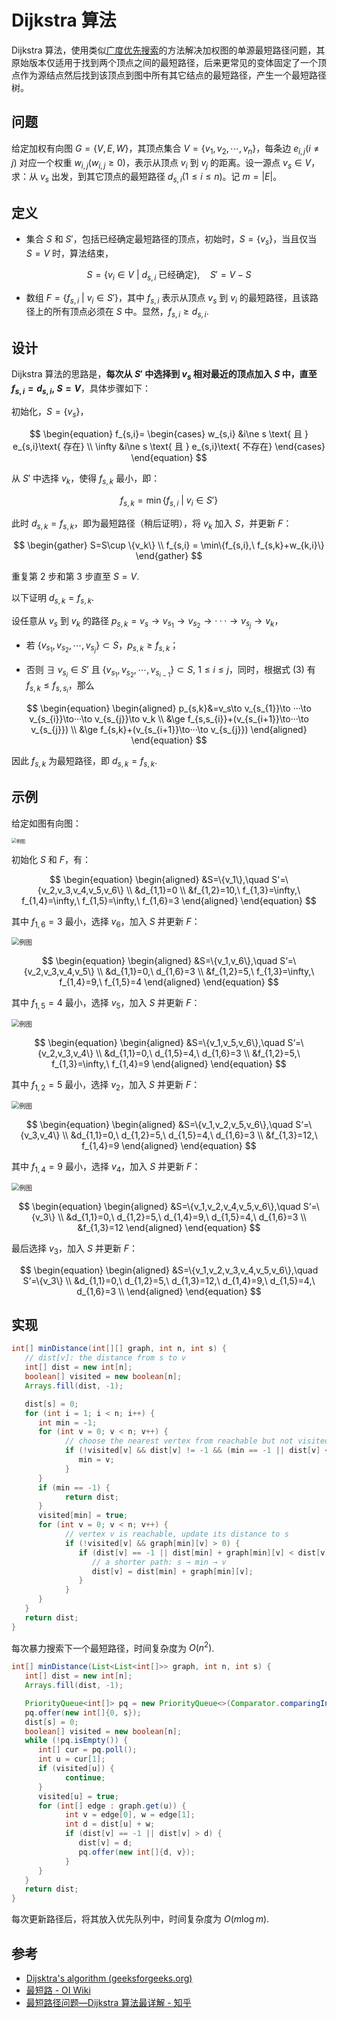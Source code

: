 # Dijkstra 算法

Dijkstra 算法，使用类似[广度优先搜索](index.md#广度优先搜索)的方法解决加权图的单源最短路径问题，其原始版本仅适用于找到两个顶点之间的最短路径，后来更常见的变体固定了一个顶点作为源结点然后找到该顶点到图中所有其它结点的最短路径，产生一个最短路径树。

## 问题

给定加权有向图 $G=\{V,E,W\}$，其顶点集合 $V=\{v_1,v_2,\cdots,v_n\}$，每条边 $e_{i,j}(i\ne j)$ 对应一个权重 $w_{i,j}(w_{i,j}\ge0)$，表示从顶点 $v_i$ 到 $v_{j}$ 的距离。设一源点 $v_s\in V$，求：从 $v_s$ 出发，到其它顶点的最短路径 $d_{s,i}(1\le i\le n)$。记 $m=|E|$。

## 定义

- 集合 $S$ 和 $S'$，包括已经确定最短路径的顶点，初始时，$S=\{v_s\}$，当且仅当 $S=V$ 时，算法结束，

$$
\begin{equation}
   S=\{v_i\in V \ |\ d_{s,i}\text{ 已经确定}\},\quad S'=V-S
\end{equation}
$$

- 数组 $F=\{f_{s,i}\ |\ v_i\in S'\}$，其中 $f_{s,i}$ 表示从顶点 $v_s$ 到 $v_i$ 的最短路径，且该路径上的所有顶点必须在 $S$ 中。显然，$f_{s,i}\ge d_{s,i}$.

## 设计

Dijkstra 算法的思路是，**每次从 $S'$ 中选择到 $v_s$ 相对最近的顶点加入 $S$ 中，直至 $f_{s,i}=d_{s,i},\ S=V$**，具体步骤如下：

初始化，$S=\{v_s\}$，

$$
\begin{equation}
   f_{s,i}=
      \begin{cases}
         w_{s,i} &i\ne s \text{ 且 } e_{s,i}\text{ 存在} \\
         \infty &i\ne s \text{ 且 } e_{s,i}\text{ 不存在}
      \end{cases}
\end{equation}
$$

从 $S'$ 中选择 $v_k$，使得 $f_{s,k}$ 最小，即：

$$
\begin{equation}
   f_{s,k}=\min\{f_{s,i}\ |\ v_i\in S'\}
\end{equation}
$$

此时 $d_{s,k}=f_{s,k}$，即为最短路径（稍后证明），将 $v_k$ 加入 $S$，并更新 $F$：

$$
\begin{gather}
   S=S\cup \{v_k\} \\
   f_{s,i} = \min\{f_{s,i},\ f_{s,k}+w_{k,i}\}
\end{gather}
$$

重复第 2 步和第 3 步直至 $S=V$.

以下证明 $d_{s,k}=f_{s,k}$.

设任意从 $v_s$ 到 $v_k$ 的路径 $p_{s,k}=v_s\to v_{s_{1}}\to v_{s_{2}}\to···\to v_{s_{j}}\to v_k$，

- 若 $\{v_{s_{1}},v_{s_{2}},\cdots,v_{s_{j}}\}\subset S$，$p_{s,k}\ge f_{s,k}$；

- 否则 $\exists\ v_{s_{i}}\in S'\text{ 且 }\{v_{s_{1}},v_{s_{2}},\cdots,v_{s_{i-1}}\}\subset S,\ 1\le i\le j$，同时，根据式 $(3)$ 有 $f_{s,k}\le f_{s,s_{i}}$，那么

$$
\begin{equation}
   \begin{aligned}
      p_{s,k}&=v_s\to v_{s_{1}}\to ···\to v_{s_{i}}\to···\to v_{s_{j}}\to v_k \\
      &\ge f_{s,s_{i}}+(v_{s_{i+1}}\to···\to v_{s_{j}}) \\
      &\ge f_{s,k}+(v_{s_{i+1}}\to···\to v_{s_{j}})
   \end{aligned}
\end{equation}
$$

因此 $f_{s,k}$ 为最短路径，即 $d_{s,k}=f_{s,k}$.

## 示例

给定如图有向图：

<img src="../../img/dijkstra-ex-1.jpg" alt="例图" style="zoom:50%;" />

初始化 $S$ 和 $F$，有：

$$
\begin{equation}
   \begin{aligned}
      &S=\{v_1\},\quad S'=\{v_2,v_3,v_4,v_5,v_6\} \\
      &d_{1,1}=0 \\
      &f_{1,2}=10,\ f_{1,3}=\infty,\ f_{1,4}=\infty,\ f_{1,5}=\infty,\ f_{1,6}=3
   \end{aligned}
\end{equation}
$$

其中 $f_{1,6}=3$ 最小，选择 $v_6$，加入 $S$ 并更新 $F$：

<img src="../../img/dijkstra-ex-2.jpg" alt="例图" style="zoom:75%;" />

$$
\begin{equation}
   \begin{aligned}
      &S=\{v_1,v_6\},\quad S‘=\{v_2,v_3,v_4,v_5\} \\
      &d_{1,1}=0,\ d_{1,6}=3 \\
      &f_{1,2}=5,\ f_{1,3}=\infty,\ f_{1,4}=9,\ f_{1,5}=4
   \end{aligned}
\end{equation}
$$

其中 $f_{1,5}=4$ 最小，选择 $v_5$，加入 $S$ 并更新 $F$：

<img src="../../img/dijkstra-ex-3.jpg" alt="例图" style="zoom:75%;" />

$$
\begin{equation}
   \begin{aligned}
      &S=\{v_1,v_5,v_6\},\quad S‘=\{v_2,v_3,v_4\} \\
      &d_{1,1}=0,\ d_{1,5}=4,\ d_{1,6}=3 \\
      &f_{1,2}=5,\ f_{1,3}=\infty,\ f_{1,4}=9
   \end{aligned}
\end{equation}
$$

其中 $f_{1,2}=5$ 最小，选择 $v_2$，加入 $S$ 并更新 $F$：

<img src="../../img/dijkstra-ex-4.jpg" alt="例图" style="zoom:75%;" />

$$
\begin{equation}
   \begin{aligned}
      &S=\{v_1,v_2,v_5,v_6\},\quad S‘=\{v_3,v_4\} \\
      &d_{1,1}=0,\ d_{1,2}=5,\ d_{1,5}=4,\ d_{1,6}=3 \\
      &f_{1,3}=12,\ f_{1,4}=9
   \end{aligned}
\end{equation}
$$

其中 $f_{1,4}=9$ 最小，选择 $v_4$，加入 $S$ 并更新 $F$：

<img src="../../img/dijkstra-ex-5.jpg" alt="例图" style="zoom:75%;" />

$$
\begin{equation}
   \begin{aligned}
      &S=\{v_1,v_2,v_4,v_5,v_6\},\quad S‘=\{v_3\} \\
      &d_{1,1}=0,\ d_{1,2}=5,\ d_{1,4}=9,\ d_{1,5}=4,\ d_{1,6}=3 \\
      &f_{1,3}=12
   \end{aligned}
\end{equation}
$$

最后选择 $v_3$，加入 $S$ 并更新 $F$：

$$
\begin{equation}
   \begin{aligned}
      &S=\{v_1,v_2,v_3,v_4,v_5,v_6\},\quad S‘=\{v_3\} \\
      &d_{1,1}=0,\ d_{1,2}=5,\ d_{1,3}=12,\ d_{1,4}=9,\ d_{1,5}=4,\ d_{1,6}=3 \\
   \end{aligned}
\end{equation}
$$

## 实现

```java title="暴力实现"
int[] minDistance(int[][] graph, int n, int s) {
   // dist[v]: the distance from s to v
   int[] dist = new int[n];
   boolean[] visited = new boolean[n];
   Arrays.fill(dist, -1);

   dist[s] = 0;
   for (int i = 1; i < n; i++) {
      int min = -1;
      for (int v = 0; v < n; v++) {
            // choose the nearest vertex from reachable but not visited vertices
            if (!visited[v] && dist[v] != -1 && (min == -1 || dist[v] < dist[min])) {
               min = v;
            }
      }
      if (min == -1) {
            return dist;
      }
      visited[min] = true;
      for (int v = 0; v < n; v++) {
            // vertex v is reachable, update its distance to s
            if (!visited[v] && graph[min][v] > 0) {
               if (dist[v] == -1 || dist[min] + graph[min][v] < dist[v]) {
                  // a shorter path: s → min → v
                  dist[v] = dist[min] + graph[min][v];
               }
            }
      }
   }
   return dist;
}
```

每次暴力搜索下一个最短路径，时间复杂度为 $O(n^2)$.

```java
int[] minDistance(List<List<int[]>> graph, int n, int s) {
   int[] dist = new int[n];
   Arrays.fill(dist, -1);

   PriorityQueue<int[]> pq = new PriorityQueue<>(Comparator.comparingInt(a -> a[0]));
   pq.offer(new int[]{0, s});
   dist[s] = 0;
   boolean[] visited = new boolean[n];
   while (!pq.isEmpty()) {
      int[] cur = pq.poll();
      int u = cur[1];
      if (visited[u]) {
            continue;
      }
      visited[u] = true;
      for (int[] edge : graph.get(u)) {
            int v = edge[0], w = edge[1];
            int d = dist[u] + w;
            if (dist[v] == -1 || dist[v] > d) {
               dist[v] = d;
               pq.offer(new int[]{d, v});
            }
      }
   }
   return dist;
}
```

每次更新路径后，将其放入优先队列中，时间复杂度为 $O(m\log m)$.

## 参考

- [Dijsktra's algorithm (geeksforgeeks.org)](https://www.geeksforgeeks.org/dijkstras-shortest-path-algorithm-greedy-algo-7/)
- [最短路 - OI Wiki](https://oi-wiki.org/graph/shortest-path/#dijkstra-%E7%AE%97%E6%B3%95)
- [最短路径问题—Dijkstra 算法最详解 - 知乎](https://zhuanlan.zhihu.com/p/129373740)
